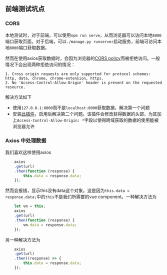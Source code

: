 ## 前端测试坑点

### CORS 

本地测试时，对于前端，可以使用`npm run serve`，从而浏览器可以访问本地`8080`端口获取页面。对于后端，可以`./manage.py runserver`启动服务，前端可访问本地`8000`端口获取数据。

然而在使用axios获取数据时，会因为浏览器的[CORS policy](https://developer.mozilla.org/zh-CN/docs/Web/HTTP/Access_control_CORS)而被拒绝访问。一般情况下会出现两种拒绝访问的情况：

```
1. Cross origin requests are only supported for protocol schemes: http, data, chrome, chrome-extension, https.
2. No 'Access-Control-Allow-Origin' header is present on the requested resource.
```

解决方法如下

- 使用`127.0.0.1:8000`而不是`localhost:8000`获取数据，解决第一个问题
- 安装[此插件](https://chrome.google.com/webstore/detail/allow-cors-access-control/lhobafahddgcelffkeicbaginigeejlf)，启用后解决第二个问题。该插件会修改获得数据的头部，为其加上`Access-Control-Allow-Origin: *`字段以使得跨域获取的数据的使用能被浏览器允许


### Axios 中处理数据

我们喜欢这样使用axios

```javascript
    axios
    .get(url)
    .then(function (response) {
        this.data = response.data;
    });
```

然而会报错，显示this没有data这个对象。这是因为`this.data = response.data;`中的`this`不是我们所需要的vue component。一种解决方法为

```javascript
    let vm = this;
    axios
    .get(url)
    .then(function (response) {
        vm.data = response.data;
    });
```

另一种解决方法为

```javascript
    axios
    .get(url)
    .then((response) => {
        this.data = response.data;
    });
```
